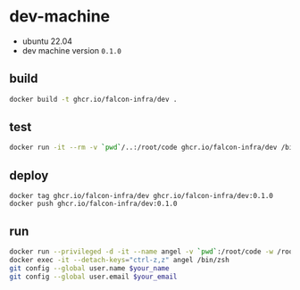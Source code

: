 # dev-machine

- ubuntu 22.04
- dev machine version `0.1.0`

## build

```bash
docker build -t ghcr.io/falcon-infra/dev .
```

## test

```bash
docker run -it --rm -v `pwd`/..:/root/code ghcr.io/falcon-infra/dev /bin/zsh
```

## deploy

```
docker tag ghcr.io/falcon-infra/dev ghcr.io/falcon-infra/dev:0.1.0
docker push ghcr.io/falcon-infra/dev:0.1.0
```

## run

```bash
docker run --privileged -d -it --name angel -v `pwd`:/root/code -w /root/code ghcr.io/falcon-infra/dev:0.1.0
docker exec -it --detach-keys="ctrl-z,z" angel /bin/zsh
git config --global user.name $your_name
git config --global user.email $your_email
```
